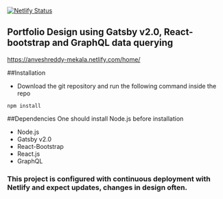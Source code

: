 [![Netlify Status](https://api.netlify.com/api/v1/badges/3709abd5-a987-4171-a28b-91cfe0837432/deploy-status)](https://app.netlify.com/sites/anveshreddy-mekala/deploys)
## Portfolio Design using Gatsby v2.0, React-bootstrap and GraphQL data querying
https://anveshreddy-mekala.netlify.com/home/

##Installation
* Download the git repository and run the following command inside the repo
```jaavscript
npm install
```
##Dependencies
One should install Node.js before installation
* Node.js
* Gatsby v2.0
* React-Bootstrap
* React.js
* GraphQL

### This project is configured with continuous deployment with Netlify and expect updates, changes in design often.
